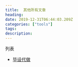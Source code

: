 ```yaml
---
title:  其他所有文章
heading: 
date: 2019-12-31T06:44:03.209Z
categories: ["tools"]
tags: 
description: 
---
```


列表
- [毕设代做](https://sxy91.com/posts/graduation-project/)
